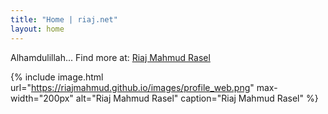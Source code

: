 ```yaml
---
title: "Home | riaj.net"
layout: home
---
```

Alhamdulillah... Find more at:
[Riaj Mahmud Rasel](https://riaj.net)

{% include image.html url="https://riajmahmud.github.io/images/profile_web.png"
max-width="200px" alt="Riaj Mahmud Rasel"
caption="Riaj Mahmud Rasel" %}
